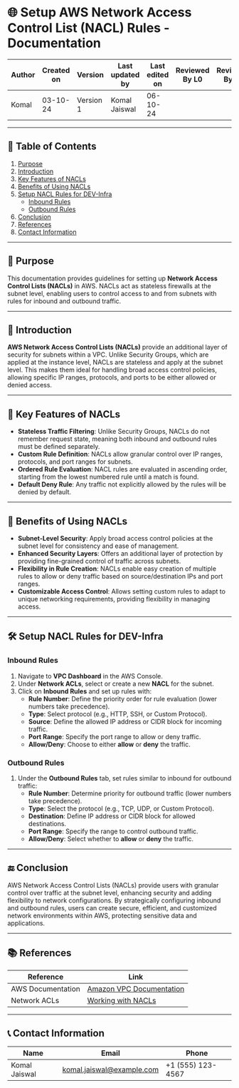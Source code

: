 # 🌐 Setup AWS Network Access Control List (NACL) Rules - Documentation

| Author      | Created on | Version   | Last updated by | Last edited on | Reviewed By L0 | Reviewed By L1 | Reviewed By L2 |
|-------------|------------|-----------|-----------------|----------------|----------------|----------------|----------------| 
| Komal       | 03-10-24   | Version 1 | Komal Jaiswal   | 06-10-24       |                |                |                |

---

## 📝 Table of Contents
1. [Purpose](#purpose)
2. [Introduction](#introduction)
3. [Key Features of NACLs](#key-features-of-nacls)
4. [Benefits of Using NACLs](#benefits-of-using-nacls)
5. [Setup NACL Rules for DEV-Infra](#setup-nacl-rules-for-dev-infra)
   - [Inbound Rules](#inbound-rules)
   - [Outbound Rules](#outbound-rules)
6. [Conclusion](#conclusion)
7. [References](#references)
8. [Contact Information](#contact-information)

---

## 📜 Purpose
This documentation provides guidelines for setting up **Network Access Control Lists (NACLs)** in AWS. NACLs act as stateless firewalls at the subnet level, enabling users to control access to and from subnets with rules for inbound and outbound traffic.

---

## 📖 Introduction
**AWS Network Access Control Lists (NACLs)** provide an additional layer of security for subnets within a VPC. Unlike Security Groups, which are applied at the instance level, NACLs are stateless and apply at the subnet level. This makes them ideal for handling broad access control policies, allowing specific IP ranges, protocols, and ports to be either allowed or denied access.

---

## 🔑 Key Features of NACLs

- **Stateless Traffic Filtering**: Unlike Security Groups, NACLs do not remember request state, meaning both inbound and outbound rules must be defined separately.
- **Custom Rule Definition**: NACLs allow granular control over IP ranges, protocols, and port ranges for subnets.
- **Ordered Rule Evaluation**: NACL rules are evaluated in ascending order, starting from the lowest numbered rule until a match is found.
- **Default Deny Rule**: Any traffic not explicitly allowed by the rules will be denied by default.

---

## 🎯 Benefits of Using NACLs

- **Subnet-Level Security**: Apply broad access control policies at the subnet level for consistency and ease of management.
- **Enhanced Security Layers**: Offers an additional layer of protection by providing fine-grained control of traffic across subnets.
- **Flexibility in Rule Creation**: NACLs enable easy creation of multiple rules to allow or deny traffic based on source/destination IPs and port ranges.
- **Customizable Access Control**: Allows setting custom rules to adapt to unique networking requirements, providing flexibility in managing access.

---

## 🛠 Setup NACL Rules for DEV-Infra

### Inbound Rules
1. Navigate to **VPC Dashboard** in the AWS Console.
2. Under **Network ACLs**, select or create a new **NACL** for the subnet.
3. Click on **Inbound Rules** and set up rules with:
   - **Rule Number**: Define the priority order for rule evaluation (lower numbers take precedence).
   - **Type**: Select protocol (e.g., HTTP, SSH, or Custom Protocol).
   - **Source**: Define the allowed IP address or CIDR block for incoming traffic.
   - **Port Range**: Specify the port range to allow or deny traffic.
   - **Allow/Deny**: Choose to either **allow** or **deny** the traffic.

### Outbound Rules
1. Under the **Outbound Rules** tab, set rules similar to inbound for outbound traffic:
   - **Rule Number**: Determine priority for outbound traffic (lower numbers take precedence).
   - **Type**: Select the protocol (e.g., TCP, UDP, or Custom Protocol).
   - **Destination**: Define IP address or CIDR block for allowed destinations.
   - **Port Range**: Specify the range to control outbound traffic.
   - **Allow/Deny**: Select whether to **allow** or **deny** the traffic.

---

## 🔚 Conclusion

AWS Network Access Control Lists (NACLs) provide users with granular control over traffic at the subnet level, enhancing security and adding flexibility to network configurations. By strategically configuring inbound and outbound rules, users can create secure, efficient, and customized network environments within AWS, protecting sensitive data and applications.

---

## 📚 References

| Reference                                   | Link                                                                                                  |
|---------------------------------------------|-------------------------------------------------------------------------------------------------------|
| AWS Documentation                           | [Amazon VPC Documentation](https://docs.aws.amazon.com/vpc/index.html)                               |
| Network ACLs                                | [Working with NACLs](https://docs.aws.amazon.com/vpc/latest/userguide/vpc-network-acls.html)         |

---

## 📞 Contact Information

| Name             | Email                        | Phone           |
|------------------|------------------------------|-----------------|
| Komal Jaiswal    | komal.jaiswal@example.com    | +1 (555) 123-4567 |

